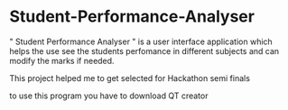 # Student-Performance-Analyser
" Student Performance Analyser " is a user interface application which helps the use see the students perfomance in different subjects and can modify the marks if needed.

This project helped me to get selected for Hackathon semi finals

to use this program you have to download QT creator

